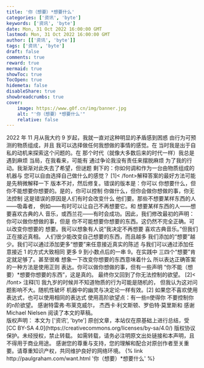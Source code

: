 ```yaml
---
title: '你（想要）*想要什么'
categories: ['资讯', 'byte']
keywords: ['资讯', 'byte']
date: Mon, 31 Oct 2022 16:00:00 GMT
lastmod: Mon, 31 Oct 2022 16:00:00 GMT
author: [['资讯', 'byte']]
tags: ['资讯', 'byte']
draft: false 
comments: true
reward: true 
mermaid: true 
showToc: true 
TocOpen: true 
hidemeta: false 
disableShare: true 
showbreadcrumbs: true 
cover:
    image: https://www.g0f.cn/img/banner.jpg
    alt: "'你（想要）*想要什么'"
    relative: false
---
```


<div>
2022 年 11 月从我大约 9 岁起，我就一直对这种明显的矛盾感到困惑
由行为可预测的物质组成，并且
我可以选择做任何我想做的事情的感觉。在
当时我是出于自私的动机来探索这个问题的。在
那个时代（就像大多数后来的时代一样）我总是遇到麻烦
当局，在我看来，可能有
通过争论我没有责任来摆脱麻烦
为了我的行动。我渐渐对此失去了希望，但谜题
剩下的：你如何调和作为一台由物质组成的机器与
您可以自由选择自己做什么的感觉？
[1]&lt; /font&gt;解释答案的最好方法可能是先稍微解释一下
版本不对，然后修复。错误的版本是：你可以
你想要什么，但你不能想要你想要的。是的，你可以控制
你做什么，但你会做你想做的事，你无法控制
这是错误的原因是人们有时会改变什么
他们要。那些不想要某样东西的人——吸毒者，
例如——有时可以让自己不再想要它。和
想要某样东西的人——想要喜欢古典的人
音乐，或西兰花——有时会成功。因此，我们修改最初的声明：你可以做你想做的事，但是
你不可能想要你想要的东西。这仍然不完全正确。可以改变你想要的
想要。我可以想象有人说“我决定不再想要
喜欢古典音乐。”但我们正在接近真相。
人们很少能改变自己想要的东西，而且越多
我们添加的“想要”越少。我们可以通过添加更多“想要”来任意接近真实的陈述
与我们可以通过添加任意接近 1 的方式大致相同
更多 9 到小数点后的一串 9。在实践中
三四个“想要”肯定就足够了。甚至很难
想象一下改变你想要的东西意味着什么
所以表达正确答案的一种方法是使用正则
表达。你可以做你想做的事，但有一些声明
“你不能（想要）*想要你想要的东西”，这是真的。
最终你又回到了你无法控制的欲望。
[2]&lt; /font&gt;
注释[1]
我九岁的时候并不知道物质的行为可能是随机的，
但我认为这对问题影响不大。随机性破坏
机器中的幽灵与决定论一样有效。[2]
如果您不喜欢使用表达式，也可以使用相同的表达式
使用高阶欲望点：有一些n使得你
不要控制你的n阶欲望。
感谢特雷弗·布莱克威尔，
杰西卡·利文斯顿、罗伯特·莫里斯和
感谢 Michael Nielsen 阅读了本文的草稿。
</div>

<div>
版权声明：
本文为 ['资讯', 'byte'] 原创文章，本站仅在原基础上进行总结，受 [CC BY-SA 4.0](https://creativecommons.org/licenses/by-sa/4.0/) 版权协议保护。未经授权，禁止转载。
如需转载，请务必注明原文出处链接和本声明，且不得用于商业用途。
感谢您的尊重与支持，您的理解和配合对原创作者至关重要。请尊重知识产权，共同维护良好的网络环境。
{% link http://paulgraham.com/want.html '你（想要）*想要什么' %}
</div>

